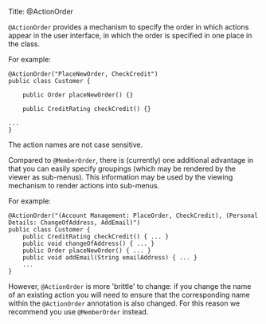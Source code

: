 Title: @ActionOrder

`@ActionOrder` provides a mechanism to specify the order in which
actions appear in the user interface, in which the order is specified in
one place in the class.

For example:

    @ActionOrder("PlaceNewOrder, CheckCredit")
    public class Customer {

        public Order placeNewOrder() {}

        public CreditRating checkCredit() {}

    ...
    }

The action names are not case sensitive.

Compared to `@MemberOrder`, there is (currently) one additional advantage
in that you can easily specify groupings (which may be rendered by the
viewer as sub-menus). This information may be used by the viewing
mechanism to render actions into sub-menus.

For example:

    @ActionOrder("(Account Management: PlaceOrder, CheckCredit), (Personal Details: ChangeOfAddress, AddEmail)")
    public class Customer {
        public CreditRating checkCredit() { ... }
        public void changeOfAddress() { ... }
        public Order placeNewOrder() { ... }
        public void addEmail(String emailAddress) { ... }
        ...
    }

However, `@ActionOrder` is more 'brittle' to change: if you change the
name of an existing action you will need to ensure that the
corresponding name within the `@ActionOrder` annotation is also changed.  For this reason we recommend you use `@MemberOrder` instead.



